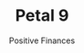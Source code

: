 ---
layout: petal
title: Petal 9
subtitle: Positive Finances 
tagline: Supporting you with access to the financial resources needed to transition to net zero
has_children: true
has_toc: true
graphic: ./graphics/petals/Postive-Finances-160x160.png
nav_order: 10
---